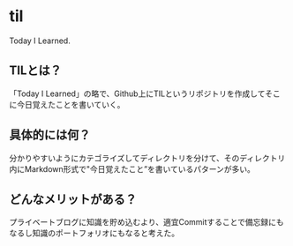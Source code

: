 # til
Today I Learned.

## TILとは？

「Today I Learned」の略で、Github上にTILというリポジトリを作成してそこに今日覚えたことを書いていく。

## 具体的には何？

分かりやすいようにカテゴライズしてディレクトリを分けて、そのディレクトリ内にMarkdown形式で"今日覚えたこと”を書いているパターンが多い。

## どんなメリットがある？

プライベートブログに知識を貯め込むより、適宜Commitすることで備忘録にもなるし知識のポートフォリオにもなると考えた。
